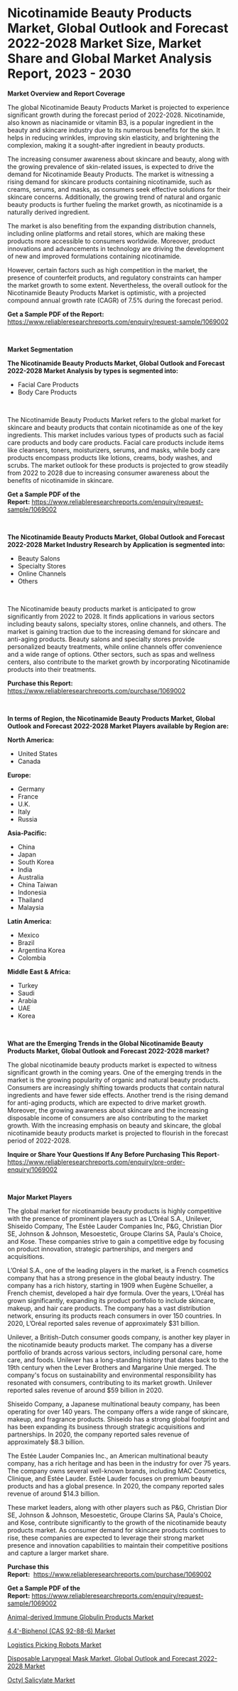 <p><h1>Nicotinamide Beauty Products Market, Global Outlook and Forecast 2022-2028 Market Size, Market Share and Global Market Analysis Report, 2023 - 2030</h1></p><p><strong>Market Overview and Report Coverage</strong></p>
<p><p>The global Nicotinamide Beauty Products Market is projected to experience significant growth during the forecast period of 2022-2028. Nicotinamide, also known as niacinamide or vitamin B3, is a popular ingredient in the beauty and skincare industry due to its numerous benefits for the skin. It helps in reducing wrinkles, improving skin elasticity, and brightening the complexion, making it a sought-after ingredient in beauty products.</p><p>The increasing consumer awareness about skincare and beauty, along with the growing prevalence of skin-related issues, is expected to drive the demand for Nicotinamide Beauty Products. The market is witnessing a rising demand for skincare products containing nicotinamide, such as creams, serums, and masks, as consumers seek effective solutions for their skincare concerns. Additionally, the growing trend of natural and organic beauty products is further fueling the market growth, as nicotinamide is a naturally derived ingredient.</p><p>The market is also benefiting from the expanding distribution channels, including online platforms and retail stores, which are making these products more accessible to consumers worldwide. Moreover, product innovations and advancements in technology are driving the development of new and improved formulations containing nicotinamide.</p><p>However, certain factors such as high competition in the market, the presence of counterfeit products, and regulatory constraints can hamper the market growth to some extent. Nevertheless, the overall outlook for the Nicotinamide Beauty Products Market is optimistic, with a projected compound annual growth rate (CAGR) of 7.5% during the forecast period.</p></p>
<p><strong>Get a Sample PDF of the Report:</strong> <a href="https://www.reliableresearchreports.com/enquiry/request-sample/1069002">https://www.reliableresearchreports.com/enquiry/request-sample/1069002</a></p>
<p>&nbsp;</p>
<p><strong>Market Segmentation</strong></p>
<p><strong>The Nicotinamide Beauty Products Market, Global Outlook and Forecast 2022-2028 Market Analysis by types is segmented into:</strong></p>
<p><ul><li>Facial Care Products</li><li>Body Care Products</li></ul></p>
<p>&nbsp;</p>
<p><p>The Nicotinamide Beauty Products Market refers to the global market for skincare and beauty products that contain nicotinamide as one of the key ingredients. This market includes various types of products such as facial care products and body care products. Facial care products include items like cleansers, toners, moisturizers, serums, and masks, while body care products encompass products like lotions, creams, body washes, and scrubs. The market outlook for these products is projected to grow steadily from 2022 to 2028 due to increasing consumer awareness about the benefits of nicotinamide in skincare.</p></p>
<p><strong>Get a Sample PDF of the Report:</strong>&nbsp;<a href="https://www.reliableresearchreports.com/enquiry/request-sample/1069002">https://www.reliableresearchreports.com/enquiry/request-sample/1069002</a></p>
<p>&nbsp;</p>
<p><strong>The Nicotinamide Beauty Products Market, Global Outlook and Forecast 2022-2028 Market Industry Research by Application is segmented into:</strong></p>
<p><ul><li>Beauty Salons</li><li>Specialty Stores</li><li>Online Channels</li><li>Others</li></ul></p>
<p>&nbsp;</p>
<p><p>The Nicotinamide beauty products market is anticipated to grow significantly from 2022 to 2028. It finds applications in various sectors including beauty salons, specialty stores, online channels, and others. The market is gaining traction due to the increasing demand for skincare and anti-aging products. Beauty salons and specialty stores provide personalized beauty treatments, while online channels offer convenience and a wide range of options. Other sectors, such as spas and wellness centers, also contribute to the market growth by incorporating Nicotinamide products into their treatments.</p></p>
<p><strong>Purchase this Report:</strong>&nbsp; <a href="https://www.reliableresearchreports.com/purchase/1069002">https://www.reliableresearchreports.com/purchase/1069002</a></p>
<p>&nbsp;</p>
<p><strong>In terms of Region, the Nicotinamide Beauty Products Market, Global Outlook and Forecast 2022-2028 Market Players available by Region are:</strong></p>
<p>
    <p> <strong> North America: </strong>
        <ul>
            <li>United States</li>
            <li>Canada</li>
        </ul>
        </p> 
    <p> <strong> Europe: </strong>
        <ul>
            <li>Germany</li>
            <li>France</li>
            <li>U.K.</li>
            <li>Italy</li>
            <li>Russia</li>
        </ul>
        </p> 
    <p> <strong> Asia-Pacific: </strong>
        <ul>
            <li>China</li>
            <li>Japan</li>
            <li>South Korea</li>
            <li>India</li>
            <li>Australia</li>
            <li>China Taiwan</li>
            <li>Indonesia</li>
            <li>Thailand</li>
            <li>Malaysia</li>
        </ul>
        </p> 
    <p> <strong> Latin America: </strong>
        <ul>
            <li>Mexico</li>
            <li>Brazil</li>
            <li>Argentina Korea</li>
            <li>Colombia</li>
        </ul>
        </p> 
    <p> <strong> Middle East & Africa: </strong>
        <ul>
            <li>Turkey</li>
            <li>Saudi</li>
            <li>Arabia</li>
            <li>UAE</li>
            <li>Korea</li>
        </ul>
    </p>
    </p>
<p>&nbsp;</p>
<p><strong>What are the Emerging Trends in the Global Nicotinamide Beauty Products Market, Global Outlook and Forecast 2022-2028 market?</strong></p>
<p><p>The global nicotinamide beauty products market is expected to witness significant growth in the coming years. One of the emerging trends in the market is the growing popularity of organic and natural beauty products. Consumers are increasingly shifting towards products that contain natural ingredients and have fewer side effects. Another trend is the rising demand for anti-aging products, which are expected to drive market growth. Moreover, the growing awareness about skincare and the increasing disposable income of consumers are also contributing to the market growth. With the increasing emphasis on beauty and skincare, the global nicotinamide beauty products market is projected to flourish in the forecast period of 2022-2028.</p></p>
<p><strong>Inquire or Share Your Questions If Any Before Purchasing This Report</strong>- <a href="https://www.reliableresearchreports.com/enquiry/pre-order-enquiry/1069002">https://www.reliableresearchreports.com/enquiry/pre-order-enquiry/1069002</a></p>
<p>&nbsp;</p>
<p><strong>Major Market Players</strong></p>
<p><p>The global market for nicotinamide beauty products is highly competitive with the presence of prominent players such as L’Oréal S.A., Unilever, Shiseido Company, The Estée Lauder Companies Inc, P&G, Christian Dior SE, Johnson & Johnson, Mesoestetic, Groupe Clarins SA, Paula's Choice, and Kose. These companies strive to gain a competitive edge by focusing on product innovation, strategic partnerships, and mergers and acquisitions.</p><p>L’Oréal S.A., one of the leading players in the market, is a French cosmetics company that has a strong presence in the global beauty industry. The company has a rich history, starting in 1909 when Eugène Schueller, a French chemist, developed a hair dye formula. Over the years, L’Oréal has grown significantly, expanding its product portfolio to include skincare, makeup, and hair care products. The company has a vast distribution network, ensuring its products reach consumers in over 150 countries. In 2020, L’Oréal reported sales revenue of approximately $31 billion.</p><p>Unilever, a British-Dutch consumer goods company, is another key player in the nicotinamide beauty products market. The company has a diverse portfolio of brands across various sectors, including personal care, home care, and foods. Unilever has a long-standing history that dates back to the 19th century when the Lever Brothers and Margarine Unie merged. The company's focus on sustainability and environmental responsibility has resonated with consumers, contributing to its market growth. Unilever reported sales revenue of around $59 billion in 2020.</p><p>Shiseido Company, a Japanese multinational beauty company, has been operating for over 140 years. The company offers a wide range of skincare, makeup, and fragrance products. Shiseido has a strong global footprint and has been expanding its business through strategic acquisitions and partnerships. In 2020, the company reported sales revenue of approximately $8.3 billion.</p><p>The Estée Lauder Companies Inc., an American multinational beauty company, has a rich heritage and has been in the industry for over 75 years. The company owns several well-known brands, including MAC Cosmetics, Clinique, and Estée Lauder. Estée Lauder focuses on premium beauty products and has a global presence. In 2020, the company reported sales revenue of around $14.3 billion.</p><p>These market leaders, along with other players such as P&G, Christian Dior SE, Johnson & Johnson, Mesoestetic, Groupe Clarins SA, Paula's Choice, and Kose, contribute significantly to the growth of the nicotinamide beauty products market. As consumer demand for skincare products continues to rise, these companies are expected to leverage their strong market presence and innovation capabilities to maintain their competitive positions and capture a larger market share.</p></p>
<p><strong>Purchase this Report:</strong>&nbsp;&nbsp;<a href="https://www.reliableresearchreports.com/purchase/1069002">https://www.reliableresearchreports.com/purchase/1069002</a></p>
<p></p>
<p><strong>Get a Sample PDF of the Report:</strong>&nbsp;<a href="https://www.reliableresearchreports.com/enquiry/request-sample/1069002">https://www.reliableresearchreports.com/enquiry/request-sample/1069002</a></p>
<p><p><a href="https://issuu.com/reportprime-2/docs/animal-derived-immune-globulin-products-market-siz?fr=xKAE9_zU1NQ">Animal-derived Immune Globulin Products Market</a></p><p><a href="https://www.reportprime.com/44-biphenol-cas-92-88-6-r639">4,4'-Biphenol (CAS 92-88-6) Market</a></p><p><a href="https://issuu.com/reportprime-2/docs/logistics-picking-robots-market-size-2030.pptx?fr=xKAE9_zU1NQ">Logistics Picking Robots Market</a></p><p><a href="https://github.com/RoccoManning/Market-Research-Report-List-1/blob/main/disposable-laryngeal-mask-market-global-outlook-and-forecast-2022-2028-market.md">Disposable Laryngeal Mask Market, Global Outlook and Forecast 2022-2028 Market</a></p><p><a href="https://medium.com/@torreyjones2023/octyl-salicylate-market-size-growth-forecast-2023-2030-b1f57271ab84">Octyl Salicylate Market</a></p></p>